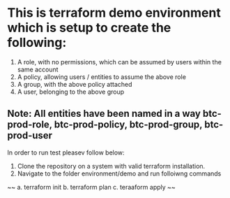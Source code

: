 This is terraform demo environment which is setup to create the following:
==========================================================================

1. A role, with no permissions, which can be assumed by users within the same account
2. A policy, allowing users / entities to assume the above role
3. A group, with the above policy attached
4. A user, belonging to the above group

Note: All entities have been named in a way btc-prod-role, btc-prod-policy, btc-prod-group, btc-prod-user
----------------------------------------------------------------------------------------------------------

In order to run test pleasev follow below:
1. Clone the repository on a system with valid terraform installation.
2. Navigate to the folder environment/demo and run folloiwng commands

~~
    a. terraform init
    b. terraform plan
    c. teraaform  apply
~~

